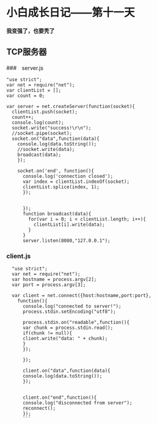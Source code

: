 # 小白成长日记——第十一天
**我变强了，也要秃了**
## TCP服务器
###　server.js

```
"use strict";
var net = require("net");
var clientList = [];
var count = 0;

var server = net.createServer(function(socket){
  clientList.push(socket);
  count++;
  console.log(count);
  socket.write("success!\r\n");
  //socket.pipe(socket);
  socket.on("data",function(data){
    console.log(data.toString());
    //socket.write(data);
    broadcast(data);
    });

    socket.on('end', function(){
      console.log('connection closed');
      var index = clientList.indexOf(socket);
      clientList.splice(index, 1);
      });


      });
      function broadcast(data){
        for(var i = 0; i < clientList.length; i++){
          clientList[i].write(data);
        }
      }
      server.listen(8080,"127.0.0.1");
```
### client.js

      "use strict";
      var net = require("net");
      var hostname = process.argv[2];
      var port = process.argv[3];
    
      var client = net.connect({host:hostname,port:port},
        function(){
          console.log("connected to server!");
          process.stdin.setEncoding("utf8");
    
          process.stdin.on("readable",function(){
          var chunk = process.stdin.read();
          if(chunk != null){
          client.write("data: " + chunk);
          }
          });
    
          });
    
          client.on("data",function(data){
          console.log(data.toString());
          });


          client.on("end",function(){
          console.log("disconnected from server");
          reconnect();
          });
          ```
